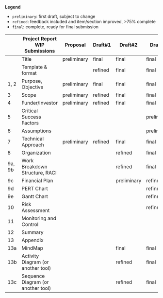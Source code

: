 **Legend**

- `preliminary`: first draft, subject to change
- `refined`: feedback included and item/section improved, >75% complete
- `final`: complete, ready for final submission

|        | Project Report WIP Submissions     | Proposal    | Draft#1 | Draft#2     | Draft#3     | Final |
| ------ | ---------------------------------- | ----------- | ------- | ----------- | ----------- | ----- |
|        | Title                              | preliminary | final   | final       | final       | final |
|        | Template & format                  |             | refined | final       | final       | final |
| 1, 2   | Purpose, Objective                 | preliminary | final   | final       | final       | final |
| 3      | Scope                              | preliminary | refined | final       | final       | final |
| 4      | Funder/Investor                    | preliminary | refined | final       | final       | final |
| 5      | Critical Success Factors           |             |         |             | preliminary | final |
| 6      | Assumptions                        |             |         |             | preliminary | final |
| 7      | Technical Approach                 | preliminary | refined | final       | final       | final |
| 8      | Organization                       |             |         | refined     | final       | final |
| 9a, 9b | Work Breakdown Structure, RACI     |             |         | refined     | final       | final |
| 9c     | Financial Plan                     |             |         | preliminary | refined     | final |
| 9d     | PERT Chart                         |             |         |             | refined     | final |
| 9e     | Gantt Chart                        |             |         |             | refined     | final |
| 10     | Risk Assessment                    |             |         |             | refined     | final |
| 11     | Monitoring and Control             |             |         |             |             | final |
| 12     | Summary                            |             |         |             |             | final |
| 13     | Appendix                           |             |         |             |             | final |
| 13a    | MindMap                            |             |         | final       | final       | final |
| 13b    | Activity Diagram (or another tool) |             |         | refined     | final       | final |
| 13c    | Sequence Diagram (or another tool) |             |         | refined     | final       | final |
